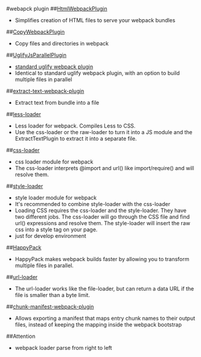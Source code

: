 #webapck plugin
##[HtmlWebpackPlugin](https://github.com/jantimon/html-webpack-plugin)
  * Simplifies creation of HTML files to serve your webpack bundles
  
##[CopyWebpackPlugin]()
  * Copy files and directories in webpack
  
##[UglifyJsParallelPlugin](https://github.com/tradingview/webpack-uglify-parallel)
  * [standard uglify webpack plugin](https://webpack.github.io/docs/list-of-plugins.html#uglifyjsplugin)
  * Identical to standard uglify webpack plugin, with an option to build multiple files in parallel
  
##[extract-text-webpack-plugin](https://github.com/webpack-contrib/extract-text-webpack-plugin)
  * Extract text from bundle into a file
  
##[less-loader](https://github.com/webpack-contrib/less-loader)
  * Less loader for webpack. Compiles Less to CSS.
  * Use the css-loader or the raw-loader to turn it into a JS module and the ExtractTextPlugin to extract it into a 
  separate file.
  
##[css-loader](https://github.com/webpack-contrib/css-loader)
  * css loader module for webpack
  * The css-loader interprets @import and url() like import/require() and will resolve them.
  
##[style-loader](https://github.com/webpack-contrib/style-loader)
  * style loader module for webpack
  * It's recommended to combine style-loader with the css-loader
  * Loading CSS requires the css-loader and the style-loader. 
  They have two different jobs. The css-loader will go through the CSS file and find url() expressions and resolve them. 
  The style-loader will insert the raw css into a style tag on your page.
  * just for develop environment
  
##[HappyPack](https://github.com/amireh/happypack)
  * HappyPack makes webpack builds faster by allowing you to transform multiple files in parallel.
  
##[url-loader](https://github.com/webpack-contrib/url-loader)   
  * The url-loader works like the file-loader, but can return a data URL if the file is smaller than a byte limit.
    
##[chunk-manifest-webpack-plugin](https://github.com/soundcloud/chunk-manifest-webpack-plugin)
  * Allows exporting a manifest that maps entry chunk names to their output files, instead of keeping the mapping inside 
  the webpack bootstrap
  
##Attention
  * webpack loader parse from right to left

